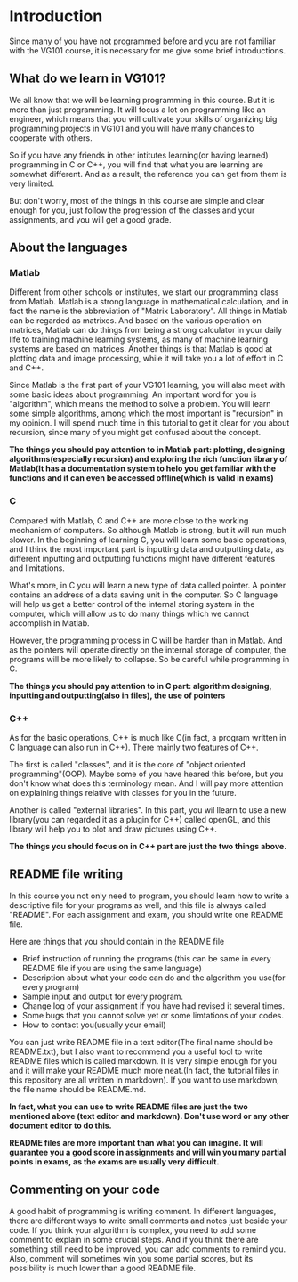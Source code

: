 # Introduction  
Since many of you have not programmed before and you are not familiar with the VG101 course, it is necessary for me give some brief introductions.  

## What do we learn in VG101?  
We all know that we will be learning programming in this course. But it is more than just programming. It will focus a lot on programming like an engineer, which means that you will cultivate your skills of organizing big programming projects in VG101 and you will have many chances to cooperate with others.  

So if you have any friends in other intitutes learning(or having learned) programming in C or C++, you will find that what you are learning are somewhat different. And as a result, the reference you can get from them is very limited.

But don't worry, most of the things in this course are simple and clear enough for you, just follow the progression of the classes and your assignments, and you will get a good grade.

## About the languages  
### Matlab  
Different from other schools or institutes, we start our programming class from Matlab. Matlab is a strong language in mathematical calculation, and in fact the name is the abbreviation of "Matrix Laboratory". All things in Matlab can be regarded as matrixes. And based on the various operation on matrices, Matlab can do things from being a strong calculator in your daily life to training machine learning systems, as many of machine learning systems are based on matrices. Another things is that Matlab is good at plotting data and image processing, while it will take you a lot of effort in C and C++.  

Since Matlab is the first part of your VG101 learning, you will also meet with some basic ideas about programming. An important word for you is "algorithm", which means the method to solve a problem. You will learn some simple algorithms, among which the most important is "recursion" in my opinion. I will spend much time in this tutorial to get it clear for you about recursion, since many of you might get confused about the concept.

**The things you should pay attention to in Matlab part: plotting,  designing algorithms(especially recursion) and exploring the rich function library of Matlab(It has a documentation system to helo you get familiar with the functions and it can even be accessed offline(which is valid in exams)**  

### C  
Compared with Matlab, C and C++ are more close to the working mechanism of computers. So although Matlab is strong, but it will run much slower. In the beginning of learning C, you will learn some basic operations, and I think the most important part is inputting data and outputting data, as different inputting and outputting functions might have different features and limitations.

What's more, in C you will learn a new type of data called pointer. A pointer contains an address of a data saving unit in the computer. So C language will help us get a better control of the internal storing system in the computer, which will allow us to do many things which we cannot accomplish in Matlab.

However, the programming process in C will be harder than in Matlab. And as the pointers will operate directly on the internal storage of computer, the programs will be more likely to collapse. So be careful while programming in C.

**The things you should pay attention to in C part: algorithm designing, inputting and outputting(also in files), the use of pointers**  

### C++
As for the basic operations, C++ is much like C(in fact, a program written in C language can also run in C++). There mainly two features of C++.

The first is called "classes", and it is the core of "object oriented programming"(OOP). Maybe some of you have heared this before, but you don't know what does this terminology mean. And I will pay more attention on explaining things relative with classes for you in the future.

Another is called "external libraries". In this part, you wil llearn to use a new library(you can regarded it as  a plugin for C++) called openGL, and this library will help you to plot and draw pictures using C++.

**The things you should focus on in C++ part are just the two things above.**  

## README file writing  
In this course you not only need to program, you should learn how to write a descriptive file for your programs as well, and this file is always called "README". For each assignment and exam, you should write one README file.

Here are things that you should contain in the README file

+ Brief instruction of running the programs (this can be same in every README file if you are using the same language)  
+ Description about what your code can do and the algorithm you use(for every program)  
+ Sample input and output for every program.  
+ Change log of your assignment if you have had revised it several times.  
+ Some bugs that you cannot solve yet or some limtations of your codes.  
+ How to contact you(usually your email)  

You can just write README file in a text editor(The final name should be README.txt), but I also want to recommend you a useful tool to write README files which is called markdown. It is very simple enough for you and it will make your README much more neat.(In fact, the tutorial files in this repository are all written in markdown). If you want to use markdown, the file name should be README.md.  

**In fact, what you can use to write README files are just the two mentioned above (text editor and markdown). Don't use word or any other document editor to do this.**

**README files are more important than what you can imagine. It will guarantee you a good score in assignments and will win you many partial points in exams, as the exams are usually very difficult.**

## Commenting on your code  
A good habit of programming is writing comment. In different languages, there are different ways to write small comments and notes just beside your code. If you think your algorithm is complex, you need to add some comment to explain in some crucial steps. And if you think there are something still need to be improved, you can add comments to remind you. Also, comment will sometimes win you some partial scores, but its possibility is much lower than a good README file.